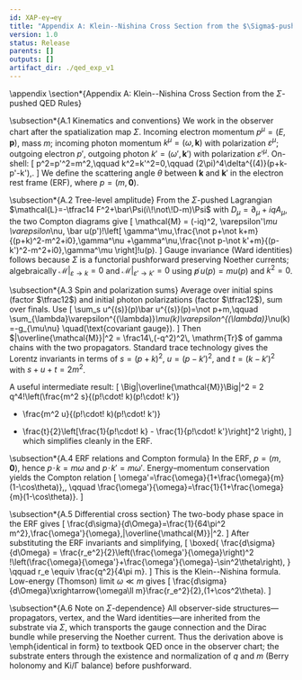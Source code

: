 ```yaml
---
id: XAP-eγ→eγ
title: "Appendix A: Klein--Nishina Cross Section from the $\Sigma$-pushed QED Rules"
version: 1.0
status: Release
parents: []
outputs: []
artifact_dir: ./qed_exp_v1
---
```


\appendix
\section*{Appendix A: Klein--Nishina Cross Section from the $\Sigma$-pushed QED Rules}

\subsection*{A.1 Kinematics and conventions}
We work in the observer chart after the spatialization map $\Sigma$. Incoming electron momentum $p^\mu=(E,\mathbf{p})$, mass $m$; incoming photon momentum $k^\mu=(\omega,\mathbf{k})$ with polarization $\varepsilon^\mu$; outgoing electron $p'$, outgoing photon $k'=(\omega',\mathbf{k}')$ with polarization $\varepsilon'^\mu$. On-shell:
\[
p^2=p'^2=m^2,\qquad k^2=k'^2=0,\qquad (2\pi)^4\delta^{(4)}(p+k-p'-k')\,.
\]
We define the scattering angle $\theta$ between $\mathbf{k}$ and $\mathbf{k}'$ in the electron rest frame (ERF), where $p=(m,\mathbf{0})$.

\subsection*{A.2 Tree-level amplitude}
From the $\Sigma$-pushed Lagrangian $\mathcal{L}=-\tfrac14 F^2+\bar\Psi(i\!\not\!D-m)\Psi$ with $D_\mu=\partial_\mu+iqA_\mu$, the two Compton diagrams give
\[
\mathcal{M} = (-iq)^2\, \varepsilon'_\mu \varepsilon_\nu\,
\bar u(p')\!\left[
\gamma^\mu\,\frac{\not p+\not k+m}{(p+k)^2-m^2+i0}\,\gamma^\nu
+\gamma^\nu\,\frac{\not p-\not k'+m}{(p-k')^2-m^2+i0}\,\gamma^\mu
\right]\!u(p).
\]
Gauge invariance (Ward identities) follows because $\Sigma$ is a functorial pushforward preserving Noether currents; algebraically
$\mathcal{M}\big|_{\varepsilon\to k}=0$ and $\mathcal{M}\big|_{\varepsilon'\to k'}=0$
using $\not p\,u(p)=mu(p)$ and $k^2=0$.

\subsection*{A.3 Spin and polarization sums}
Average over initial spins (factor $\tfrac12$) and initial photon polarizations (factor $\tfrac12$), sum over finals. Use
\[
\sum_s u^{(s)}(p)\bar u^{(s)}(p)=\not p+m,\qquad
\sum_{\lambda}\varepsilon^{(\lambda)}_\mu(k)\varepsilon^{(\lambda)}_\nu(k)=-g_{\mu\nu}
\quad(\text{covariant gauge}).
\]
Then $|\overline{\mathcal{M}}|^2 = \frac14\,(-q^2)^2\, \mathrm{Tr}$ of gamma chains with the two propagators. Standard trace technology gives the Lorentz invariants in terms of $s=(p+k)^2$, $u=(p-k')^2$, and $t=(k-k')^2$ with $s+u+t=2m^2$.

A useful intermediate result:
\[
\Big|\overline{\mathcal{M}}\Big|^2
= 2 q^4\!\left(\frac{m^2 s}{(p\!\cdot\! k)(p\!\cdot\! k')} 
+ \frac{m^2 u}{(p\!\cdot\! k)(p\!\cdot\! k')} 
- \frac{t}{2}\left[\frac{1}{p\!\cdot\! k} - \frac{1}{p\!\cdot\! k'}\right]^2 \right),
\]
which simplifies cleanly in the ERF.

\subsection*{A.4 ERF relations and Compton formula}
In the ERF, $p=(m,\mathbf{0})$, hence $p\!\cdot\! k=m\omega$ and $p\!\cdot\! k'=m\omega'$. Energy–momentum conservation yields the Compton relation
\[
\omega'=\frac{\omega}{1+\frac{\omega}{m}(1-\cos\theta)}\,,
\qquad
\frac{\omega'}{\omega}=\frac{1}{1+\frac{\omega}{m}(1-\cos\theta)}.
\]

\subsection*{A.5 Differential cross section}
The two-body phase space in the ERF gives
\[
\frac{d\sigma}{d\Omega}=\frac{1}{64\pi^2 m^2}\,\frac{\omega'}{\omega}\,|\overline{\mathcal{M}}|^2.
\]
After substituting the ERF invariants and simplifying,
\[
\boxed{
\frac{d\sigma}{d\Omega}
= \frac{r_e^2}{2}\left(\frac{\omega'}{\omega}\right)^2
\!\left(\frac{\omega}{\omega'}+\frac{\omega'}{\omega}-\sin^2\theta\right),
}
\qquad
r_e \equiv \frac{q^2}{4\pi m}.
\]
This is the Klein--Nishina formula. Low-energy (Thomson) limit $\omega\ll m$ gives
\[
\frac{d\sigma}{d\Omega}\xrightarrow{\omega\ll m}\frac{r_e^2}{2}\,(1+\cos^2\theta).
\]

\subsection*{A.6 Note on $\Sigma$-dependence}
All observer-side structures—propagators, vertex, and the Ward identities—are inherited from the substrate via $\Sigma$, which transports the gauge connection and the Dirac bundle while preserving the Noether current. Thus the derivation above is \emph{identical in form} to textbook QED once in the observer chart; the substrate enters through the existence and normalization of $q$ and $m$ (Berry holonomy and Ki/Γ balance) before pushforward.
